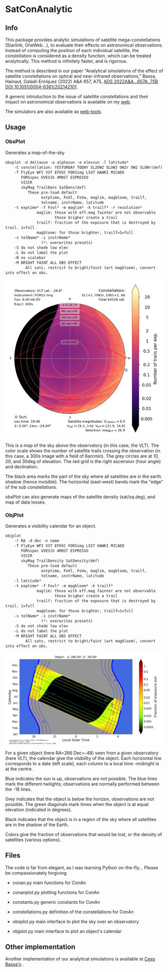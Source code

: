 # SatConAnalytic

## Info

This package provides analytic simulations of satellite mega-constellations (Starlink, OneWeb...), to evaluate their effects on astronomical observations. Instead of computing the position of each individual satellite, the constellation is considered as a density function, which can be treated analytically. This method is infinitely faster, and is rigorous.

The method is described in our paper "Analytical simulations of the effect of satellite constellations on optical and near-infrared observations," Bassa, Hainaut, Galadí-Enríquez (2022) A&A 657, A75, [ADS 2022A&A...657A..75B](https://ui.adsabs.harvard.edu/abs/2022A%26A...657A..75B/abstract) [DOI 10.1051/0004-6361/202142101](https://ui.adsabs.harvard.edu/link_gateway/2022A&A...657A..75B/doi:10.1051/0004-6361/202142101).

A generic introduction to the issue of satellite constellations and their impact on astronomical observations is available on my [web](https://www.eso.org/~ohainaut/satellites).

The simulators are also available as [web-tools](https://www.eso.org/~ohainaut/satellites/simulators.html).
## Usage

### ObsPlot

Generates a map-of-the-sky

```
obsplot -d deltasun -a alphasun -e elevsun -l latitude*
    -C constellation: YESTURDAY TODAY SL2OW2 SLOW2 OW2r OW2 SLOWr(def)
    -T FlyEye WFI VST EFOSC FORSimg LSST HAWKI MICADO
       FORSspec UVES1h 4MOST ESPRESSO
       VISIR 
       skyMag TrailDens SatDens(def)
          These pre-load default 
                extptime, FoVl, FoVw, maglim, magbloom, trailf, 
                telname, instrName, latitude
    -t exptime* -f Fovl* -m maglim* -k trailf* -r resolution*
              maglim: those with eff.mag fainter are not observable
                      those brigher create a trail
              trailf: fraction of the exposure that is destroyed by trail. 1=full
              magbloom: for those brighter, trailf=1=full
    -s telName* -i instrName*
                (*: overwrites presets)
    -S do not shade low elev
    -L do not label the plot
    -B no scalebar
    -M BRIGHT FAINT ALL OBS EFFECT
         All sats, restrict to bright/faint (wrt magbloom), convert into effect on obs.
```

![Example of obsplot output](./obsplot.png)

This is a map of the sky above the observatory (in this case, the VLT). The color scale shows the number of satellite trails crossing the observation (in this case, a 300s image with a field of 6arcmin). The grey circles are at 10, 20, and 30deg of elevation. The red grid is the right ascension (hour angle) and declination. 

The black area marks the part of the sky where all satellites are in the earth shadow (hence invisible). The horizontal (east-west) bands mark the "edge" of the sub constellations.

obsPlot can also generate maps of the satellite density (sat/sq.deg), and map of data losses.


### ObjPlot

Generates a visibility calendar for an object.

```
objplot 
    -r RA -d dec -n name
    -T FlyEye WFI VST EFOSC FORSimg LSST HAWKI MICADO
       FORSspec UVES1h 4MOST ESPRESSO
       VISIR 
       skyMag TrailDensity SatDensity(def)
          These pre-load default 
                extptime, FoVl, FoVw, maglim, magbloom, trailf, 
                telname, instrName, latitude
    -l latitude*
    -t exptime* -f Fovl* -m magbloom* -k trailf* 
              maglim: those with eff.mag fainter are not observable
                      those brigher create a trail
              trailf: fraction of the exposure that is destroyed by trail. 1=full
              magbloom: for those brighter, trailf=1=full
    -s telName* -i instrName*
                (*: overwrites presets)
    -S do not shade low elev
    -L do not label the plot
    -M BRIGHT FAINT ALL OBS EFFECT
         All sats, restrict to bright/faint (wrt magbloom), convert into effect on obs.
```


![Example of objplot output](./objplot.png)

For a given object (here RA=266 Dec=-48) seen from a given observatory (here VLT),
the calendar give the visibility of the object. Each horizontal line corresponds to a date (left scale), each column to a local time -midnight is at the centre.

Blue indicates the sun is up, observations are not possible. The blue lines mark the different twilights; observations are normally performed between the -18 lines.

Grey indicates that the object is below the horizon, observations are not possible. The green diagonals mark times when the object is at equal elevation (indicated in degrees).

Black indicates that the object is in a region of the sky where all satellites are in the shadow of the Earth.

Colors give the fraction of observations that would be lost, or the density of satellites (various options).



## Files

The code is far from elegant, as I was learning Python on-the-fly... Please be compassionately forgiving. 

- conan.py	main functions for ConAn
- conanplot.py	plotting functions for ConAn
- constants.py	generic constants for ConAn
- constellations.py	definition of the constellations for ConAn

- obsplot.py	main interface to plot the sky over an observatory
- objplot.py	main interface to plot an object's calendar

## Other implementation

Another implementation of our analytical simulations is available at [Cees Bassa's](https://github.com/cbassa/satconsim) . 
